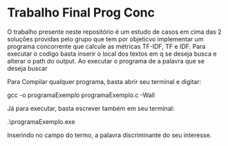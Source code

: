# Trabalho Final Prog Conc
O trabalho presente neste repositório é um estudo de casos em cima das 2 soluções providas pelo grupo que tem por objeticvo implementar um programa concorrente que
calcule as métricas TF-IDF, TF e IDF.
Para executar o codigo basta inserir o local dos textos em q se deseja busca e alterar o path do output. Ao executar o programa de a palavra que se deseja buscar

Para Compilar qualquer programa, basta abrir seu terminal e digitar:

gcc -o programaExemplo programaExemplo.c -Wall

Já para executar, basta escrever também em seu terminal:

.\programaExemplo.exe <termo>

Inserindo no campo do termo, a palavra discriminante do seu interesse.
